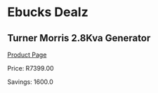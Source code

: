 
# Ebucks Dealz
## Turner Morris 2.8Kva Generator
[Product Page](https://www.ebucks.com/web/shop/productSelected.do?prodId=872807633&catId=870841698)

Price: R7399.00

Savings: 1600.0


	